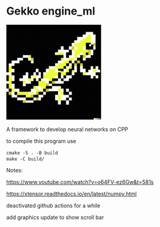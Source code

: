 # Gekko engine_ml

<img src="logo_gekko.png" width="250">


A framework to develop neural networks on CPP


to compile this program use

    cmake -S . -B build
    make -C build/

Notes:

https://www.youtube.com/watch?v=o64FV-ez6Gw&t=581s

https://xtensor.readthedocs.io/en/latest/numpy.html

deactivated github actions for a while

add graphics update to show scroll bar